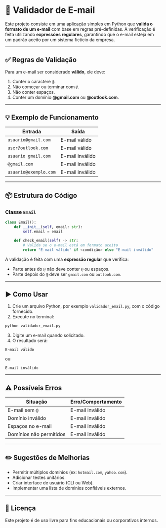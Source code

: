 # 📧 Validador de E-mail

Este projeto consiste em uma aplicação simples em Python que **valida o formato de um e-mail** com base em regras pré-definidas. A verificação é feita utilizando **expressões regulares**, garantindo que o e-mail esteja em um padrão aceito por um sistema fictício da empresa.

---

## ✅ Regras de Validação

Para um e-mail ser considerado **válido**, ele deve:

1. Conter o caractere `@`.
2. Não começar ou terminar com `@`.
3. Não conter espaços.
4. Conter um domínio **@gmail.com** ou **@outlook.com**.

---

## 💡 Exemplo de Funcionamento

| Entrada                | Saída          |
|------------------------|----------------|
| `usuario@gmail.com`    | E-mail válido  |
| `user@outlook.com`     | E-mail válido  |
| `usuario gmail.com`    | E-mail inválido|
| `@gmail.com`           | E-mail inválido|
| `usuario@exemplo.com`  | E-mail inválido|

---

## 📦 Estrutura do Código

### Classe `Email`

```python
class Email():
    def __init__(self, email: str):
        self.email = email

    def check_email(self) -> str:
        # Valida se o e-mail está em formato aceito
        return "E-mail válido" if <condição> else "E-mail inválido"
```

A validação é feita com uma **expressão regular** que verifica:

- Parte antes do `@` não deve conter `@` ou espaços.
- Parte depois do `@` deve ser `gmail.com` ou `outlook.com`.

---

## ▶️ Como Usar

1. Crie um arquivo Python, por exemplo `validador_email.py`, com o código fornecido.
2. Execute no terminal:

```bash
python validador_email.py
```

3. Digite um e-mail quando solicitado.
4. O resultado será:

```
E-mail válido
```
ou
```
E-mail inválido
```

---

## ⚠️ Possíveis Erros

| Situação | Erro/Comportamento |
|----------|---------------------|
| E-mail sem `@` | E-mail inválido |
| Domínio inválido | E-mail inválido |
| Espaços no e-mail | E-mail inválido |
| Domínios não permitidos | E-mail inválido |

---

## ✏️ Sugestões de Melhorias

- Permitir múltiplos domínios (ex: `hotmail.com`, `yahoo.com`).
- Adicionar testes unitários.
- Criar interface de usuário (CLI ou Web).
- Implementar uma lista de domínios confiáveis externos.

---

## 📄 Licença

Este projeto é de uso livre para fins educacionais ou corporativos internos.
